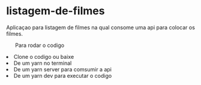 # listagem-de-filmes
Aplicaçao para listagem de filmes na qual consome uma api para colocar os filmes.
<ul>Para rodar o codigo</ul>
<li>Clone o codigo ou baixe</li>
<li>De um yarn no terminal</li>
<li>De um yarn server para comsumir a api</li>
<li>De um yarn dev para executar o codigo</li>
